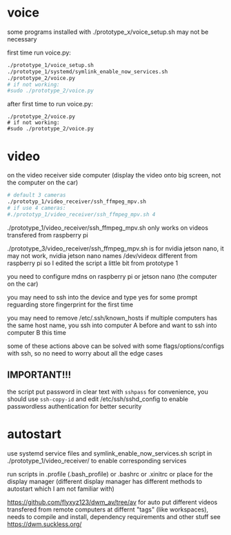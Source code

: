 # voice

some programs installed with ./prototype_x/voice_setup.sh may not be necessary

first time run voice.py:
```sh
./prototype_1/voice_setup.sh
./prototype_1/systemd/symlink_enable_now_services.sh
./prototype_2/voice.py
# if not working:
#sudo ./prototype_2/voice.py
```

after first time to run voice.py:
```
./prototype_2/voice.py
# if not working:
#sudo ./prototype_2/voice.py
```

# video

on the video receiver side computer (display the video onto big screen, not the computer on the car)
```sh
# default 3 cameras
./prototyp_1/video_receiver/ssh_ffmpeg_mpv.sh
# if use 4 cameras:
#./prototyp_1/video_receiver/ssh_ffmpeg_mpv.sh 4
```

./prototype_1/video_receiver/ssh_ffmpeg_mpv.sh only works on videos transfered from raspberry pi

./prototype_3/video_receiver/ssh_ffmpeg_mpv.sh is for nvidia jetson nano, it may not work, nvidia jetson nano names /dev/videox different from raspberry pi so I edited the script a little bit from prototype 1

you need to configure mdns on raspberry pi or jetson nano (the computer on the car)

you may need to ssh into the device and type yes for some prompt reguarding store fingerprint for the first time

you may need to remove /etc/.ssh/known_hosts if multiple computers has the same host name, you ssh into computer A before and want to ssh into computer B this time

some of these actions above can be solved with some flags/options/configs with ssh, so no need to worry about all the edge cases

## IMPORTANT!!!

the script put password in clear text with `sshpass` for convenience, you should use `ssh-copy-id` and edit /etc/ssh/sshd_config to enable passwordless authentication for better security

# autostart

use systemd service files and symlink_enable_now_services.sh script in ./prototype_1/video_receiver/ to enable corresponding services

run scripts in .profile (.bash_profile) or .bashrc or .xinitrc or place for the display manager (different display manager has different methods to autostart which I am not familiar with)

<https://github.com/flyxyz123/dwm_av/tree/av> for auto put different videos transfered from remote computers at differnt "tags" (like workspaces), needs to compile and install, dependency requirements and other stuff see <https://dwm.suckless.org/>
